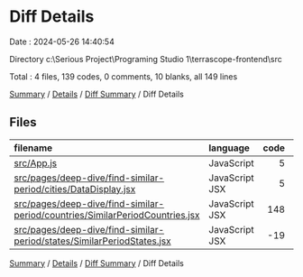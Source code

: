 # Diff Details

Date : 2024-05-26 14:40:54

Directory c:\\Serious Project\\Programing Studio 1\\terrascope-frontend\\src

Total : 4 files,  139 codes, 0 comments, 10 blanks, all 149 lines

[Summary](results.md) / [Details](details.md) / [Diff Summary](diff.md) / Diff Details

## Files
| filename | language | code | comment | blank | total |
| :--- | :--- | ---: | ---: | ---: | ---: |
| [src/App.js](/src/App.js) | JavaScript | 5 | 0 | 0 | 5 |
| [src/pages/deep-dive/find-similar-period/cities/DataDisplay.jsx](/src/pages/deep-dive/find-similar-period/cities/DataDisplay.jsx) | JavaScript JSX | 5 | 0 | 0 | 5 |
| [src/pages/deep-dive/find-similar-period/countries/SimilarPeriodCountries.jsx](/src/pages/deep-dive/find-similar-period/countries/SimilarPeriodCountries.jsx) | JavaScript JSX | 148 | 0 | 8 | 156 |
| [src/pages/deep-dive/find-similar-period/states/SimilarPeriodStates.jsx](/src/pages/deep-dive/find-similar-period/states/SimilarPeriodStates.jsx) | JavaScript JSX | -19 | 0 | 2 | -17 |

[Summary](results.md) / [Details](details.md) / [Diff Summary](diff.md) / Diff Details